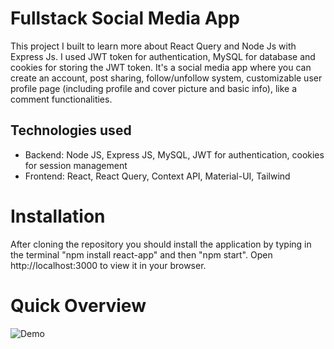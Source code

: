 # Fullstack Social Media App

This project I built to learn more about React Query and Node Js with Express Js. I used JWT token for authentication, MySQL for database and cookies for storing the JWT token. It's a social media app where you can create an account, post sharing, follow/unfollow system, customizable user profile page (including profile and cover picture and basic info), like a comment functionalities.

## Technologies used

- Backend: Node JS, Express JS, MySQL, JWT for authentication, cookies for session management
- Frontend: React, React Query, Context API, Material-UI, Tailwind

# Installation

After cloning the repository you should install the application by typing in the terminal "npm install react-app" and then "npm start".
Open http://localhost:3000 to view it in your browser.

# Quick Overview

![Demo](./client/public/demo.gif)
